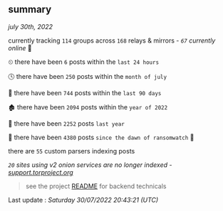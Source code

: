 
## summary
_july 30th, 2022_

currently tracking `114` groups across `168` relays & mirrors - _`67` currently online_ 📡

⏲ there have been `6` posts within the `last 24 hours`

🕓 there have been `250` posts within the `month of july`

📅 there have been `744` posts within the `last 90 days`

🏚 there have been `2094` posts within the `year of 2022`

🚀 there have been `2252` posts `last year`

🦕 there have been `4380` posts `since the dawn of ransomwatch` 🐣

there are `55` custom parsers indexing posts

_`20` sites using v2 onion services are no longer indexed - [support.torproject.org](https://support.torproject.org/onionservices/v2-deprecation/)_

> see the project [README](https://github.com/jmousqueton/ransomwatch#readme) for backend technicals



Last update : _Saturday 30/07/2022 20:43:21 (UTC)_

